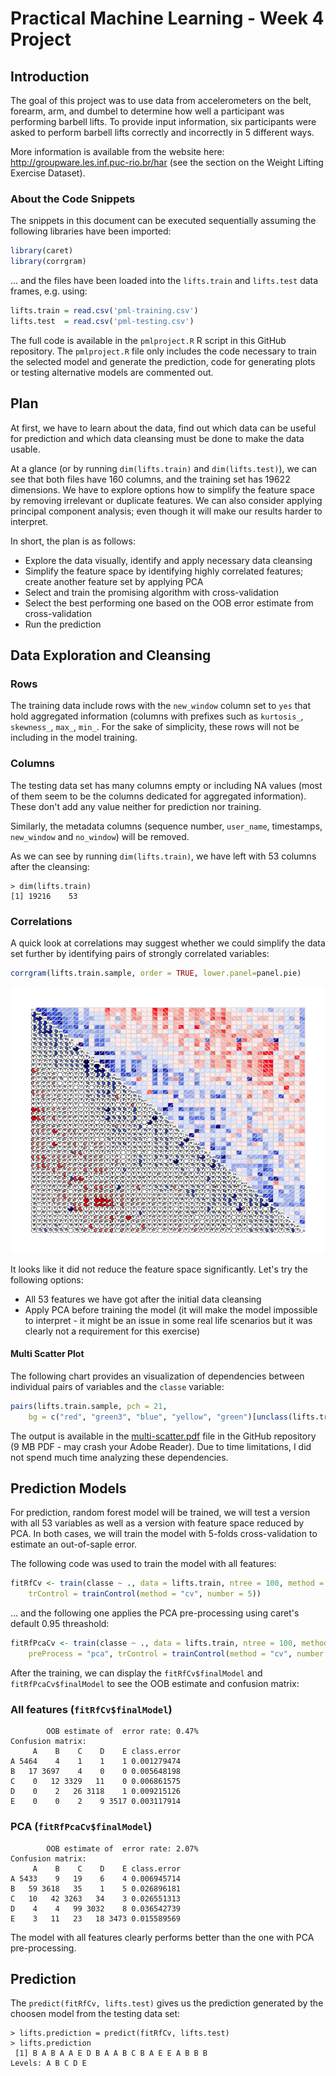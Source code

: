 # Practical Machine Learning - Week 4 Project

## Introduction

The goal of this project was to use data from accelerometers on the
belt, forearm, arm, and dumbel to determine how well a participant was
performing barbell lifts. To provide input information, six participants
were asked to perform barbell lifts correctly and incorrectly in 5
different ways.

More information is available from the website here: http://groupware.les.inf.puc-rio.br/har
(see the section on the Weight Lifting Exercise Dataset).

### About the Code Snippets

The snippets in this document can be executed sequentially assuming the
following libraries have been imported:

``` r
library(caret)
library(corrgram)
```

... and the files have been loaded into the `lifts.train` and
`lifts.test` data frames, e.g. using:

``` r
lifts.train = read.csv('pml-training.csv')
lifts.test  = read.csv('pml-testing.csv')
```

The full code is available in the `pmlproject.R` R script in this GitHub
repository. The `pmlproject.R` file only includes the code necessary to train
the selected model and generate the prediction, code for generating plots or
testing alternative models are commented out.

## Plan

At first, we have to learn about the data, find out which data can be
useful for prediction and which data cleansing must be done to make the
data usable.

At a glance (or by running `dim(lifts.train)` and `dim(lifts.test)`), we
can see that both files have 160 columns, and the training set has 19622
dimensions. We have to explore options how to simplify the feature space
by removing irrelevant or duplicate features. We can also consider
applying principal component analysis; even though it will make our results
harder to interpret.

In short, the plan is as follows:
- Explore the data visually, identify and apply necessary data cleansing
- Simplify the feature space by identifying highly correlated features;
create another feature set by applying PCA
- Select and train the promising algorithm with cross-validation
- Select the best performing one based on the OOB error estimate from cross-validation
- Run the prediction

## Data Exploration and Cleansing

### Rows

The training data include rows with the `new_window` column set to `yes`
that hold aggregated information (columns with prefixes such as `kurtosis_`,
`skewness_`, `max_`, `min_`. For the sake of simplicity, these rows will
not be including in the model training.


### Columns

The testing data set has many columns empty or including NA values (most
of them seem to be the columns dedicated for aggregated information).
These don't add any value neither for prediction nor training.

Similarly, the metadata columns (sequence number, `user_name`,
timestamps, `new_window` and `no_window`) will be removed.

As we can see by running `dim(lifts.train)`, we have left with 53 columns after the cleansing:

```
> dim(lifts.train)
[1] 19216    53
```

### Correlations

A quick look at correlations may suggest whether we could simplify the
data set further by identifying pairs of strongly correlated variables:

``` r
corrgram(lifts.train.sample, order = TRUE, lower.panel=panel.pie)
```

![Correlation Matrix](https://raw.githubusercontent.com/koles/pmlproject/master/correlations.png)

It looks like it did not reduce the feature space significantly. Let's try
the following options:
- All 53 features we have got after the initial data cleansing
- Apply PCA before training the model (it will make the model impossible to interpret - it might be an issue in some real life scenarios but it was clearly not a requirement for this exercise)

#### Multi Scatter Plot

The following chart provides an visualization of dependencies between individual pairs
of variables and the `classe` variable:

``` r
pairs(lifts.train.sample, pch = 21,
    bg = c("red", "green3", "blue", "yellow", "green")[unclass(lifts.train.sample$classe)])
```

The output is available in the [multi-scatter.pdf](https://github.com/koles/pmlproject/blob/master/multi-scatter.pdf) file in the GitHub repository (9 MB PDF - may crash your Adobe Reader). Due to time limitations, I did not spend much time analyzing these dependencies.

## Prediction Models

For prediction, random forest model will be trained, we will test a version with all 53 variables as well as a version with feature space reduced by PCA. In both cases, we will train the model with 5-folds cross-validation to estimate an out-of-saple error.

The following code was used to train the model with all features:
``` r
fitRfCv <- train(classe ~ ., data = lifts.train, ntree = 100, method = 'rf',
    trControl = trainControl(method = "cv", number = 5))
```

... and the following one applies the PCA pre-processing using caret's default 0.95 threashold:

``` r
fitRfPcaCv <- train(classe ~ ., data = lifts.train, ntree = 100, method = 'rf',
    preProcess = "pca", trControl = trainControl(method = "cv", number = 5))
```

After the training, we can display the `fitRfCv$finalModel` and `fitRfPcaCv$finalModel`
to see the OOB estimate and confusion matrix:

### All features (`fitRfCv$finalModel`)

```
        OOB estimate of  error rate: 0.47%
Confusion matrix:
     A    B    C    D    E class.error
A 5464    4    1    1    1 0.001279474
B   17 3697    4    0    0 0.005648198
C    0   12 3329   11    0 0.006861575
D    0    2   26 3118    1 0.009215126
E    0    0    2    9 3517 0.003117914
```

### PCA (`fitRfPcaCv$finalModel`)

```
        OOB estimate of  error rate: 2.07%
Confusion matrix:
     A    B    C    D    E class.error
A 5433    9   19    6    4 0.006945714
B   59 3618   35    1    5 0.026896181
C   10   42 3263   34    3 0.026551313
D    4    4   99 3032    8 0.036542739
E    3   11   23   18 3473 0.015589569
```

The model with all features clearly performs better than the one with PCA pre-processing.

## Prediction

The `predict(fitRfCv, lifts.test)` gives us the prediction generated by the choosen model from the testing data set:

```
> lifts.prediction = predict(fitRfCv, lifts.test)
> lifts.prediction
 [1] B A B A A E D B A A B C B A E E A B B B
Levels: A B C D E
```

